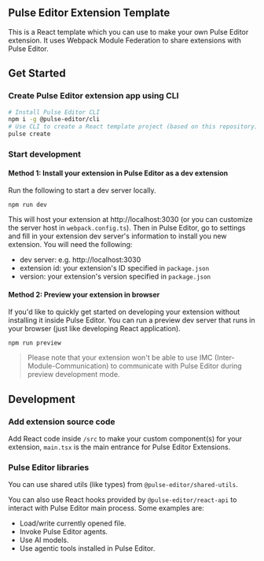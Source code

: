 ## Pulse Editor Extension Template
This is a React template which you can use to make your own Pulse Editor extension. It uses Webpack Module Federation to share extensions with Pulse Editor.

## Get Started
### Create Pulse Editor extension app using CLI
```bash
# Install Pulse Editor CLI
npm i -g @pulse-editor/cli
# Use CLI to create a React template project (based on this repository)
pulse create
```
### Start development
#### Method 1: Install your extension in Pulse Editor as a dev extension
Run the following to start a dev server locally.
```
npm run dev
```
This will host your extension at http://localhost:3030 (or you can customize the server host in `webpack.config.ts`). Then in Pulse Editor, go to settings and fill in your extension dev server's information to install you new extension. You will need the following:
- dev server: e.g. http://localhost:3030
- extension id: your extension's ID specified in `package.json` 
- version: your extension's version specified in `package.json`

#### Method 2: Preview your extension in browser
If you'd like to quickly get started on developing your extension without installing it inside Pulse Editor. You can run a preview dev server that runs in your browser (just like developing React application).
```
npm run preview
```
> Please note that your extension won't be able to use IMC (Inter-Module-Communication) to communicate with Pulse Editor during preview development mode.

## Development
### Add extension source code
Add React code inside `/src` to make your custom component(s) for your extension, `main.tsx` is the main entrance for Pulse Editor Extensions.

### Pulse Editor libraries
You can use shared utils (like types) from `@pulse-editor/shared-utils`.

You can also use React hooks provided by `@pulse-editor/react-api` to interact with Pulse Editor main process. Some examples are: 
- Load/write currently opened file.
- Invoke Pulse Editor agents.
- Use AI models.
- Use agentic tools installed in Pulse Editor.
